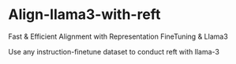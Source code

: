 # Align-llama3-with-reft
Fast &amp; Efficient Alignment with Representation FineTuning &amp; Llama3

Use any instruction-finetune dataset to conduct reft with llama-3
